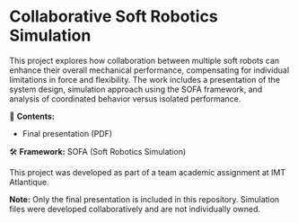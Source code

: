 # Collaborative Soft Robotics Simulation

This project explores how collaboration between multiple soft robots can enhance their overall mechanical performance, compensating for individual limitations in force and flexibility. The work includes a presentation of the system design, simulation approach using the SOFA framework, and analysis of coordinated behavior versus isolated performance.

📁 **Contents:**

- Final presentation (PDF)

🛠️ **Framework:** SOFA (Soft Robotics Simulation)

This project was developed as part of a team academic assignment at IMT Atlantique.

**Note:** Only the final presentation is included in this repository. Simulation files were developed collaboratively and are not individually owned.
